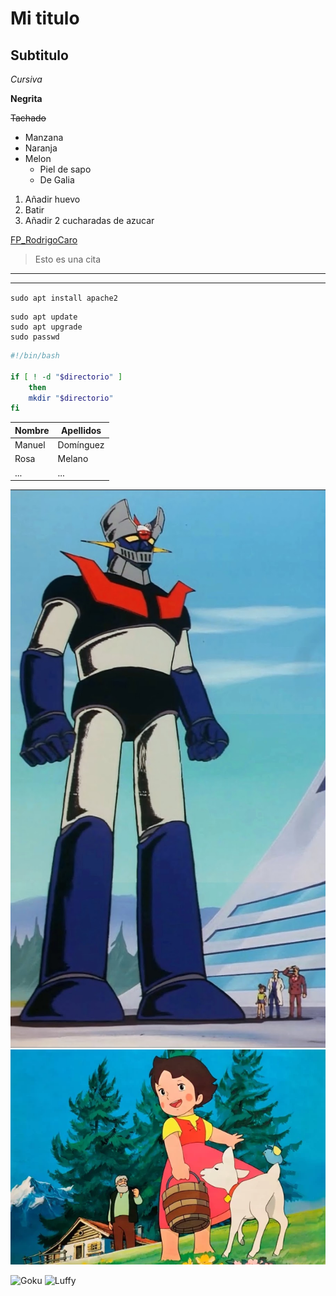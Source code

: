 <!--ENCABEZADOS-->
# Mi titulo
## Subtitulo

<!-- FORMATOS -->

*Cursiva*

**Negrita**

~~Tachado~~


<!-- LISTAS -->

* Manzana
* Naranja
* Melon
    * Piel de sapo
    * De Galia

1. Añadir huevo
2. Batir
3. Añadir 2 cucharadas de azucar


<!-- ENLACES -->

[FP_RodrigoCaro](https://fprodrigocaro.org)


<!-- CITAS -->

> Esto es una cita


<!-- LINEA HORIZONTAL -->

---

---


<!-- CODIGO -->

`sudo apt install apache2`

```
sudo apt update
sudo apt upgrade
sudo passwd
```


<!-- CODIGO CON COLORES -->

```sh
#!/bin/bash

if [ ! -d "$directorio" ]
    then
    mkdir "$directorio"
fi
```

<!-- TABLAS -->

| Nombre | Apellidos |
|--------| ----------|
| Manuel | Domínguez |
| Rosa   | Melano    |
| ...    | ...       |

<!-- IMAGEN DEL REPOSITORIO -->

![Mazinger Z](img/mazingerz.jpg)
![Heidi](img/heidi.jpeg)

<!-- IMAGEN DE GOOGLE -->

![Goku](https://encrypted-tbn0.gstatic.com/images?q=tbn:ANd9GcSTSdvAJZ73VC-LxdtQblM9ReuKmd0EWLWYbw&s)
![Luffy](https://i.blogs.es/50a1c5/t4yxpvu/840_560.jpeg)

